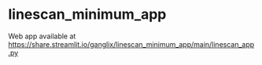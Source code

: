 # linescan_minimum_app

Web app available at https://share.streamlit.io/ganglix/linescan_minimum_app/main/linescan_app.py
